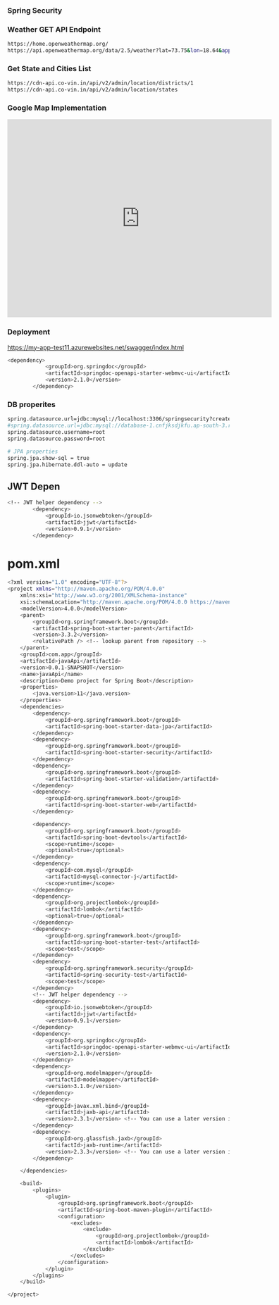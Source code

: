 ### Spring Security

### Weather GET API Endpoint
```bash
https://home.openweathermap.org/
https://api.openweathermap.org/data/2.5/weather?lat=73.75&lon=18.64&appid=ccfcadc9a73d82ec42c90a6ea4829810
```

### Get State and Cities List
```bash
https://cdn-api.co-vin.in/api/v2/admin/location/districts/1
https://cdn-api.co-vin.in/api/v2/admin/location/states
```

### Google Map Implementation
<iframe src="https://www.google.com/maps/embed?pb=!1m18!1m12!1m3!1d1890.2043639616168!2d73.75686630183439!3d18.64564600146357!2m3!1f0!2f0!3f0!3m2!1i1024!2i768!4f13.1!3m3!1m2!1s0x3bc2b9f04635518b%3A0xea525f504f61f2a4!2sInstitute%20for%20Advanced%20Computing%20%26%20Software%20Development!5e0!3m2!1sen!2sin!4v1722578185236!5m2!1sen!2sin" width="600" height="450" style="border:0;" allowfullscreen="" loading="lazy" referrerpolicy="no-referrer-when-downgrade"></iframe>

### Deployment
https://my-app-test11.azurewebsites.net/swagger/index.html

```bash
<dependency>
			<groupId>org.springdoc</groupId>
			<artifactId>springdoc-openapi-starter-webmvc-ui</artifactId>
			<version>2.1.0</version>
		</dependency>
```

### DB properites
```bash
spring.datasource.url=jdbc:mysql://localhost:3306/springsecurity?createDatabaseIfNotExist=true&useSSL=false&allowPublicKeyRetrieval=true
#spring.datasource.url=jdbc:mysql://database-1.cnfjksdjkfu.ap-south-3.rds.amazonaws.com:3306/meetyourdoctor?createDatabaseIfNotExist=true&useSSL=false&allowPublicKeyRetrieval=true
spring.datasource.username=root
spring.datasource.password=root

# JPA properties
spring.jpa.show-sql = true
spring.jpa.hibernate.ddl-auto = update
```
## JWT Depen
```bash
<!-- JWT helper dependency -->
		<dependency>
			<groupId>io.jsonwebtoken</groupId>
			<artifactId>jjwt</artifactId>
			<version>0.9.1</version>
		</dependency>
```

# pom.xml
```bash
<?xml version="1.0" encoding="UTF-8"?>
<project xmlns="http://maven.apache.org/POM/4.0.0"
	xmlns:xsi="http://www.w3.org/2001/XMLSchema-instance"
	xsi:schemaLocation="http://maven.apache.org/POM/4.0.0 https://maven.apache.org/xsd/maven-4.0.0.xsd">
	<modelVersion>4.0.0</modelVersion>
	<parent>
		<groupId>org.springframework.boot</groupId>
		<artifactId>spring-boot-starter-parent</artifactId>
		<version>3.3.2</version>
		<relativePath /> <!-- lookup parent from repository -->
	</parent>
	<groupId>com.app</groupId>
	<artifactId>javaApi</artifactId>
	<version>0.0.1-SNAPSHOT</version>
	<name>javaApi</name>
	<description>Demo project for Spring Boot</description>
	<properties>
		<java.version>11</java.version>
	</properties>
	<dependencies>
		<dependency>
			<groupId>org.springframework.boot</groupId>
			<artifactId>spring-boot-starter-data-jpa</artifactId>
		</dependency>
		<dependency>
			<groupId>org.springframework.boot</groupId>
			<artifactId>spring-boot-starter-security</artifactId>
		</dependency>
		<dependency>
			<groupId>org.springframework.boot</groupId>
			<artifactId>spring-boot-starter-validation</artifactId>
		</dependency>
		<dependency>
			<groupId>org.springframework.boot</groupId>
			<artifactId>spring-boot-starter-web</artifactId>
		</dependency>

		<dependency>
			<groupId>org.springframework.boot</groupId>
			<artifactId>spring-boot-devtools</artifactId>
			<scope>runtime</scope>
			<optional>true</optional>
		</dependency>
		<dependency>
			<groupId>com.mysql</groupId>
			<artifactId>mysql-connector-j</artifactId>
			<scope>runtime</scope>
		</dependency>
		<dependency>
			<groupId>org.projectlombok</groupId>
			<artifactId>lombok</artifactId>
			<optional>true</optional>
		</dependency>
		<dependency>
			<groupId>org.springframework.boot</groupId>
			<artifactId>spring-boot-starter-test</artifactId>
			<scope>test</scope>
		</dependency>
		<dependency>
			<groupId>org.springframework.security</groupId>
			<artifactId>spring-security-test</artifactId>
			<scope>test</scope>
		</dependency>
		<!-- JWT helper dependency -->
		<dependency>
			<groupId>io.jsonwebtoken</groupId>
			<artifactId>jjwt</artifactId>
			<version>0.9.1</version>
		</dependency>
		<dependency>
			<groupId>org.springdoc</groupId>
			<artifactId>springdoc-openapi-starter-webmvc-ui</artifactId>
			<version>2.1.0</version>
		</dependency>
		<dependency>
			<groupId>org.modelmapper</groupId>
			<artifactId>modelmapper</artifactId>
			<version>3.1.0</version>
		</dependency>
		<dependency>
			<groupId>javax.xml.bind</groupId>
			<artifactId>jaxb-api</artifactId>
			<version>2.3.1</version> <!-- You can use a later version if needed -->
		</dependency>
		<dependency>
			<groupId>org.glassfish.jaxb</groupId>
			<artifactId>jaxb-runtime</artifactId>
			<version>2.3.3</version> <!-- You can use a later version if needed -->
		</dependency>

	</dependencies>

	<build>
		<plugins>
			<plugin>
				<groupId>org.springframework.boot</groupId>
				<artifactId>spring-boot-maven-plugin</artifactId>
				<configuration>
					<excludes>
						<exclude>
							<groupId>org.projectlombok</groupId>
							<artifactId>lombok</artifactId>
						</exclude>
					</excludes>
				</configuration>
			</plugin>
		</plugins>
	</build>

</project>
```


